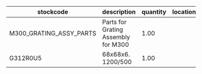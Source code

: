 |stockcode|description|quantity|location|
|---------|-----------|--------|--------|
|M300_GRATING_ASSY_PARTS|Parts for Grating Assembly for M300|1.00||
|G312R0U5|68x68x6. 1200/500|1.00||
